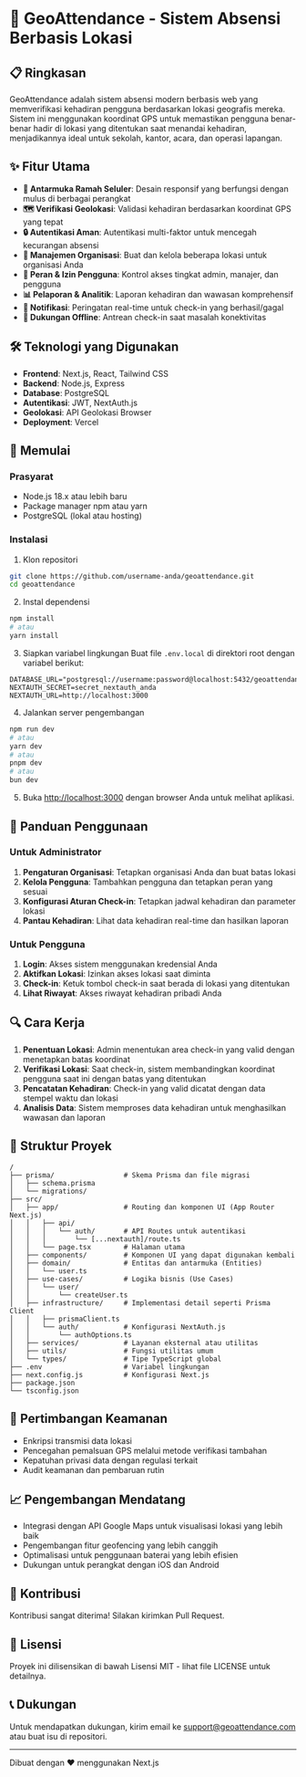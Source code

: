 # 📍 GeoAttendance - Sistem Absensi Berbasis Lokasi


## 📋 Ringkasan

GeoAttendance adalah sistem absensi modern berbasis web yang memverifikasi kehadiran pengguna berdasarkan lokasi geografis mereka. Sistem ini menggunakan koordinat GPS untuk memastikan pengguna benar-benar hadir di lokasi yang ditentukan saat menandai kehadiran, menjadikannya ideal untuk sekolah, kantor, acara, dan operasi lapangan.

## ✨ Fitur Utama

- **📱 Antarmuka Ramah Seluler**: Desain responsif yang berfungsi dengan mulus di berbagai perangkat
- **🗺️ Verifikasi Geolokasi**: Validasi kehadiran berdasarkan koordinat GPS yang tepat
- **🔒 Autentikasi Aman**: Autentikasi multi-faktor untuk mencegah kecurangan absensi
- **💼 Manajemen Organisasi**: Buat dan kelola beberapa lokasi untuk organisasi Anda
- **👥 Peran & Izin Pengguna**: Kontrol akses tingkat admin, manajer, dan pengguna
- **📊 Pelaporan & Analitik**: Laporan kehadiran dan wawasan komprehensif
- **🔔 Notifikasi**: Peringatan real-time untuk check-in yang berhasil/gagal
- **🔄 Dukungan Offline**: Antrean check-in saat masalah konektivitas

## 🛠️ Teknologi yang Digunakan

- **Frontend**: Next.js, React, Tailwind CSS
- **Backend**: Node.js, Express
- **Database**: PostgreSQL
- **Autentikasi**: JWT, NextAuth.js
- **Geolokasi**: API Geolokasi Browser
- **Deployment**: Vercel

## 🚀 Memulai

### Prasyarat

- Node.js 18.x atau lebih baru
- Package manager npm atau yarn
- PostgreSQL (lokal atau hosting)

### Instalasi

1. Klon repositori
```bash
git clone https://github.com/username-anda/geoattendance.git
cd geoattendance
```

2. Instal dependensi
```bash
npm install
# atau
yarn install
```

3. Siapkan variabel lingkungan
Buat file `.env.local` di direktori root dengan variabel berikut:
```
DATABASE_URL="postgresql://username:password@localhost:5432/geoattendance"
NEXTAUTH_SECRET=secret_nextauth_anda
NEXTAUTH_URL=http://localhost:3000
```

4. Jalankan server pengembangan
```bash
npm run dev
# atau
yarn dev
# atau
pnpm dev
# atau
bun dev
```

5. Buka [http://localhost:3000](http://localhost:3000) dengan browser Anda untuk melihat aplikasi.

## 📱 Panduan Penggunaan

### Untuk Administrator

1. **Pengaturan Organisasi**: Tetapkan organisasi Anda dan buat batas lokasi
2. **Kelola Pengguna**: Tambahkan pengguna dan tetapkan peran yang sesuai
3. **Konfigurasi Aturan Check-in**: Tetapkan jadwal kehadiran dan parameter lokasi
4. **Pantau Kehadiran**: Lihat data kehadiran real-time dan hasilkan laporan

### Untuk Pengguna

1. **Login**: Akses sistem menggunakan kredensial Anda
2. **Aktifkan Lokasi**: Izinkan akses lokasi saat diminta
3. **Check-in**: Ketuk tombol check-in saat berada di lokasi yang ditentukan
4. **Lihat Riwayat**: Akses riwayat kehadiran pribadi Anda

## 🔍 Cara Kerja

1. **Penentuan Lokasi**: Admin menentukan area check-in yang valid dengan menetapkan batas koordinat
2. **Verifikasi Lokasi**: Saat check-in, sistem membandingkan koordinat pengguna saat ini dengan batas yang ditentukan
3. **Pencatatan Kehadiran**: Check-in yang valid dicatat dengan data stempel waktu dan lokasi
4. **Analisis Data**: Sistem memproses data kehadiran untuk menghasilkan wawasan dan laporan

## 📁 Struktur Proyek

```
/
├── prisma/                 # Skema Prisma dan file migrasi
│   ├── schema.prisma
│   └── migrations/
├── src/
│   ├── app/                # Routing dan komponen UI (App Router Next.js)
│   │   ├── api/
│   │   │   └── auth/       # API Routes untuk autentikasi
│   │   │       └── [...nextauth]/route.ts
│   │   └── page.tsx        # Halaman utama
│   ├── components/         # Komponen UI yang dapat digunakan kembali
│   ├── domain/             # Entitas dan antarmuka (Entities)
│   │   └── user.ts
│   ├── use-cases/          # Logika bisnis (Use Cases)
│   │   └── user/
│   │       └── createUser.ts
│   ├── infrastructure/     # Implementasi detail seperti Prisma Client
│   │   ├── prismaClient.ts
│   │   └── auth/           # Konfigurasi NextAuth.js
│   │       └── authOptions.ts
│   ├── services/           # Layanan eksternal atau utilitas
│   ├── utils/              # Fungsi utilitas umum
│   └── types/              # Tipe TypeScript global
├── .env                    # Variabel lingkungan
├── next.config.js          # Konfigurasi Next.js
├── package.json
└── tsconfig.json
```

## 🔐 Pertimbangan Keamanan

- Enkripsi transmisi data lokasi
- Pencegahan pemalsuan GPS melalui metode verifikasi tambahan
- Kepatuhan privasi data dengan regulasi terkait
- Audit keamanan dan pembaruan rutin

## 📈 Pengembangan Mendatang

- Integrasi dengan API Google Maps untuk visualisasi lokasi yang lebih baik
- Pengembangan fitur geofencing yang lebih canggih
- Optimalisasi untuk penggunaan baterai yang lebih efisien
- Dukungan untuk perangkat dengan iOS dan Android

## 🤝 Kontribusi

Kontribusi sangat diterima! Silakan kirimkan Pull Request.

## 📄 Lisensi

Proyek ini dilisensikan di bawah Lisensi MIT - lihat file LICENSE untuk detailnya.

## 📞 Dukungan

Untuk mendapatkan dukungan, kirim email ke support@geoattendance.com atau buat isu di repositori.

---

Dibuat dengan ❤️ menggunakan Next.js
